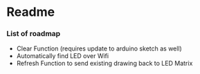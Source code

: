 # Readme

### List of roadmap

* Clear Function (requires update to arduino sketch as well)
* Automatically find LED over Wifi
* Refresh Function to send existing drawing back to LED Matrix